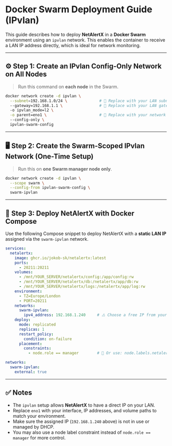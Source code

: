 # Docker Swarm Deployment Guide (IPvlan)

This guide describes how to deploy **NetAlertX** in a **Docker Swarm** environment using an `ipvlan` network. This enables the container to receive a LAN IP address directly, which is ideal for network monitoring.

---

## ⚙️ Step 1: Create an IPvlan Config-Only Network on All Nodes

> Run this command on **each node** in the Swarm.

```bash
docker network create -d ipvlan \
  --subnet=192.168.1.0/24 \              # 🔧 Replace with your LAN subnet
  --gateway=192.168.1.1 \                # 🔧 Replace with your LAN gateway
  -o ipvlan_mode=l2 \
  -o parent=eno1 \                       # 🔧 Replace with your network interface (e.g., eth0, eno1)
  --config-only \
  ipvlan-swarm-config
```

---

## 🖥️ Step 2: Create the Swarm-Scoped IPvlan Network (One-Time Setup)

> Run this on **one Swarm manager node only**.

```bash
docker network create -d ipvlan \
  --scope swarm \
  --config-from ipvlan-swarm-config \
  swarm-ipvlan
```

---

## 🧾 Step 3: Deploy NetAlertX with Docker Compose

Use the following Compose snippet to deploy NetAlertX with a **static LAN IP** assigned via the `swarm-ipvlan` network.

```yaml
services:
  netalertx:
    image: ghcr.io/jokob-sk/netalertx:latest
    ports:
      - 20211:20211
    volumes:
      - /mnt/YOUR_SERVER/netalertx/config:/app/config:rw
      - /mnt/YOUR_SERVER/netalertx/db:/netalertx/app/db:rw
      - /mnt/YOUR_SERVER/netalertx/logs:/netalertx/app/log:rw
    environment:
      - TZ=Europe/London
      - PORT=20211
    networks:
      swarm-ipvlan:
        ipv4_address: 192.168.1.240     # ⚠️ Choose a free IP from your LAN
    deploy:
      mode: replicated
      replicas: 1
      restart_policy:
        condition: on-failure
      placement:
        constraints:
          - node.role == manager        # 🔄 Or use: node.labels.netalertx == true

networks:
  swarm-ipvlan:
    external: true
```

---

## ✅ Notes

* The `ipvlan` setup allows **NetAlertX** to have a direct IP on your LAN.
* Replace `eno1` with your interface, IP addresses, and volume paths to match your environment.
* Make sure the assigned IP (`192.168.1.240` above) is not in use or managed by DHCP.
* You may also use a node label constraint instead of `node.role == manager` for more control.


